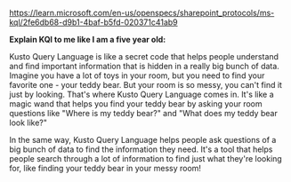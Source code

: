 https://learn.microsoft.com/en-us/openspecs/sharepoint_protocols/ms-kql/2fe6db68-d9b1-4baf-b5fd-020371c41ab9

<strong> Explain KQl to me like I am a five year old: </strong>

Kusto Query Language is like a secret code that helps people understand and find important information that is hidden in a really big bunch of data.
Imagine you have a lot of toys in your room, but you need to find your favorite one - your teddy bear. But your room is so messy, you can't find it 
just by looking. That's where Kusto Query Language comes in. It's like a magic wand that helps you find your teddy bear by asking your room questions 
like "Where is my teddy bear?" and "What does my teddy bear look like?"

In the same way, Kusto Query Language helps people ask questions of a big bunch of data to find the information they need. It's a tool that helps people 
search through a lot of information to find just what they're looking for, like finding your teddy bear in your messy room!
